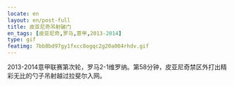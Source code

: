 ```yaml
---
locate: en
layout: en/post-full
title: 皮亚尼奇吊射破门
en_tags: [皮亚尼奇,罗马,意甲,2013-2014]
type: gif
featimg: 7bb8bd97gy1fxcc8ogqc2g20a004rhdv.gif
---
```


2013-2014意甲联赛第次轮，罗马2-1维罗纳。第58分钟，皮亚尼奇禁区外打出精彩无比的勺子吊射越过拉斐尔入网。